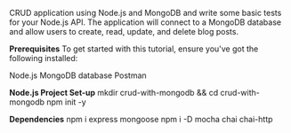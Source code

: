 CRUD application using Node.js and MongoDB and write some basic tests for your Node.js API. The application will connect to a MongoDB database and allow users to create, read, update, and delete blog posts.

**Prerequisites**
To get started with this tutorial, ensure you've got the following installed:

Node.js
MongoDB database
Postman


**Node.js Project Set-up**
mkdir crud-with-mongodb && cd crud-with-mongodb
npm init -y

**Dependencies**
npm i express mongoose
npm i -D mocha chai chai-http
